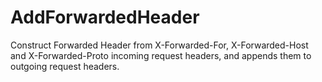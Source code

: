 # AddForwardedHeader
Construct Forwarded Header from X-Forwarded-For, X-Forwarded-Host and X-Forwarded-Proto incoming request headers, and appends them to outgoing request headers.
